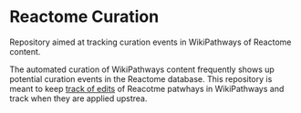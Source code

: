 # Reactome Curation

Repository aimed at tracking curation events in WikiPathways of Reactome content.

The automated curation of WikiPathways content frequently shows up potential curation
events in the Reactome database. This repository is meant to keep [track of edits](https://github.com/wikipathways/reactome-curation/issues) of
Reacotme patwhays in WikiPathways and track when they are applied upstrea.
